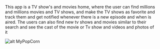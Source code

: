 This app is a TV show's and movies home, where the user can find millions and millions movies and TV shows, and make the TV shows as favorite and track them and get notified whenever there is a new episode and when is aired. The users can also find new tv shows and movies similar to their search and see the cast of the movie or Tv show and videos and photos of it


![alt MyPopCorn](https://fotos.subefotos.com/37864c242d19ada1a7ab76bdd9289bc8o.jpg)
